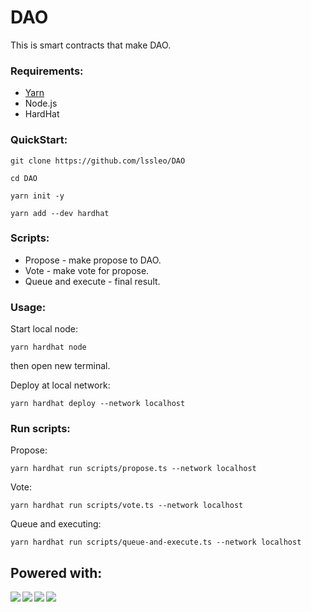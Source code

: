 # DAO

This is smart contracts that make DAO.

### Requirements:

-   [Yarn](https://yarnpkg.com/getting-started/install)
-   Node.js
-   HardHat

### QuickStart:

```
git clone https://github.com/lssleo/DAO
```

```
cd DAO
```

```
yarn init -y
```

```
yarn add --dev hardhat
```

### Scripts:

- Propose - make propose to DAO.
- Vote - make vote for propose.
- Queue and execute - final result.


### Usage:

Start local node:

```
yarn hardhat node
```
then open new terminal.

Deploy at local network:

```
yarn hardhat deploy --network localhost
```

### Run scripts:


Propose:
```
yarn hardhat run scripts/propose.ts --network localhost
```

Vote:
```
yarn hardhat run scripts/vote.ts --network localhost
```

Queue and executing:
```
yarn hardhat run scripts/queue-and-execute.ts --network localhost
```

## Powered with:

<img align="left" src="https://img.shields.io/badge/Solidity-2E8B57?style=for-the-badge&logo=solidity&logoColor=white" />
<img align="left" src="https://img.shields.io/badge/Ethereum-8B0000?style=for-the-badge&logo=Ethereum&logoColor=white" />
<img align="left" src="https://img.shields.io/badge/hardhat-2E8B57?style=for-the-badge" />
<img align="left" src="https://img.shields.io/badge/Typescript-008B8B?style=for-the-badge&logo=typescript&logoColor=white" />
